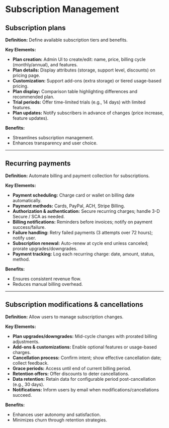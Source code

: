 # Subscription Management

## Subscription plans

**Definition:** Define available subscription tiers and benefits.

**Key Elements:**

- **Plan creation:** Admin UI to create/edit: name, price, billing cycle (monthly/annual), and features.
- **Plan details:** Display attributes (storage, support level, discounts) on pricing page.
- **Customization:** Support add-ons (extra storage) or tiered usage-based pricing.
- **Plan display:** Comparison table highlighting differences and recommended plan.
- **Trial periods:** Offer time-limited trials (e.g., 14 days) with limited features.
- **Plan updates:** Notify subscribers in advance of changes (price increase, feature updates).

**Benefits:**
- Streamlines subscription management.
- Enhances transparency and user choice.

---

## Recurring payments

**Definition:** Automate billing and payment collection for subscriptions.

**Key Elements:**

- **Payment scheduling:** Charge card or wallet on billing date automatically.
- **Payment methods:** Cards, PayPal, ACH, Stripe Billing.
- **Authorization & authentication:** Secure recurring charges; handle 3-D Secure / SCA as needed.
- **Billing notifications:** Reminders before invoices; notify on payment success/failure.
- **Failure handling:** Retry failed payments (3 attempts over 72 hours); notify user.
- **Subscription renewal:** Auto-renew at cycle end unless canceled; prorate upgrades/downgrades.
- **Payment tracking:** Log each recurring charge: date, amount, status, method.

**Benefits:**
- Ensures consistent revenue flow.
- Reduces manual billing overhead.

---

## Subscription modifications & cancellations

**Definition:** Allow users to manage subscription changes.

**Key Elements:**

- **Plan upgrades/downgrades:** Mid-cycle changes with prorated billing adjustments.
- **Add-ons & customizations:** Enable optional features or usage-based charges.
- **Cancellation process:** Confirm intent; show effective cancellation date; collect feedback.
- **Grace periods:** Access until end of current billing period.
- **Retention offers:** Offer discounts to deter cancellations.
- **Data retention:** Retain data for configurable period post-cancellation (e.g., 30 days).
- **Notifications:** Inform users by email when modifications/cancellations succeed.

**Benefits:**
- Enhances user autonomy and satisfaction.
- Minimizes churn through retention strategies.

